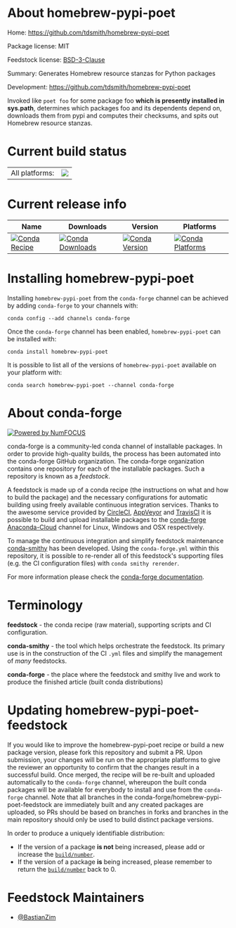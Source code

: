 About homebrew-pypi-poet
========================

Home: https://github.com/tdsmith/homebrew-pypi-poet

Package license: MIT

Feedstock license: [BSD-3-Clause](https://github.com/conda-forge/homebrew-pypi-poet-feedstock/blob/master/LICENSE.txt)

Summary: Generates Homebrew resource stanzas for Python packages

Development: https://github.com/tdsmith/homebrew-pypi-poet

Invoked like `poet foo` for some package foo **which is presently installed
in sys.path**, determines which packages foo and its dependents depend on,
downloads them from pypi and computes their checksums, and spits out
Homebrew resource stanzas.


Current build status
====================


<table><tr><td>All platforms:</td>
    <td>
      <a href="https://dev.azure.com/conda-forge/feedstock-builds/_build/latest?definitionId=11701&branchName=master">
        <img src="https://dev.azure.com/conda-forge/feedstock-builds/_apis/build/status/homebrew-pypi-poet-feedstock?branchName=master">
      </a>
    </td>
  </tr>
</table>

Current release info
====================

| Name | Downloads | Version | Platforms |
| --- | --- | --- | --- |
| [![Conda Recipe](https://img.shields.io/badge/recipe-homebrew--pypi--poet-green.svg)](https://anaconda.org/conda-forge/homebrew-pypi-poet) | [![Conda Downloads](https://img.shields.io/conda/dn/conda-forge/homebrew-pypi-poet.svg)](https://anaconda.org/conda-forge/homebrew-pypi-poet) | [![Conda Version](https://img.shields.io/conda/vn/conda-forge/homebrew-pypi-poet.svg)](https://anaconda.org/conda-forge/homebrew-pypi-poet) | [![Conda Platforms](https://img.shields.io/conda/pn/conda-forge/homebrew-pypi-poet.svg)](https://anaconda.org/conda-forge/homebrew-pypi-poet) |

Installing homebrew-pypi-poet
=============================

Installing `homebrew-pypi-poet` from the `conda-forge` channel can be achieved by adding `conda-forge` to your channels with:

```
conda config --add channels conda-forge
```

Once the `conda-forge` channel has been enabled, `homebrew-pypi-poet` can be installed with:

```
conda install homebrew-pypi-poet
```

It is possible to list all of the versions of `homebrew-pypi-poet` available on your platform with:

```
conda search homebrew-pypi-poet --channel conda-forge
```


About conda-forge
=================

[![Powered by NumFOCUS](https://img.shields.io/badge/powered%20by-NumFOCUS-orange.svg?style=flat&colorA=E1523D&colorB=007D8A)](http://numfocus.org)

conda-forge is a community-led conda channel of installable packages.
In order to provide high-quality builds, the process has been automated into the
conda-forge GitHub organization. The conda-forge organization contains one repository
for each of the installable packages. Such a repository is known as a *feedstock*.

A feedstock is made up of a conda recipe (the instructions on what and how to build
the package) and the necessary configurations for automatic building using freely
available continuous integration services. Thanks to the awesome service provided by
[CircleCI](https://circleci.com/), [AppVeyor](https://www.appveyor.com/)
and [TravisCI](https://travis-ci.com/) it is possible to build and upload installable
packages to the [conda-forge](https://anaconda.org/conda-forge)
[Anaconda-Cloud](https://anaconda.org/) channel for Linux, Windows and OSX respectively.

To manage the continuous integration and simplify feedstock maintenance
[conda-smithy](https://github.com/conda-forge/conda-smithy) has been developed.
Using the ``conda-forge.yml`` within this repository, it is possible to re-render all of
this feedstock's supporting files (e.g. the CI configuration files) with ``conda smithy rerender``.

For more information please check the [conda-forge documentation](https://conda-forge.org/docs/).

Terminology
===========

**feedstock** - the conda recipe (raw material), supporting scripts and CI configuration.

**conda-smithy** - the tool which helps orchestrate the feedstock.
                   Its primary use is in the construction of the CI ``.yml`` files
                   and simplify the management of *many* feedstocks.

**conda-forge** - the place where the feedstock and smithy live and work to
                  produce the finished article (built conda distributions)


Updating homebrew-pypi-poet-feedstock
=====================================

If you would like to improve the homebrew-pypi-poet recipe or build a new
package version, please fork this repository and submit a PR. Upon submission,
your changes will be run on the appropriate platforms to give the reviewer an
opportunity to confirm that the changes result in a successful build. Once
merged, the recipe will be re-built and uploaded automatically to the
`conda-forge` channel, whereupon the built conda packages will be available for
everybody to install and use from the `conda-forge` channel.
Note that all branches in the conda-forge/homebrew-pypi-poet-feedstock are
immediately built and any created packages are uploaded, so PRs should be based
on branches in forks and branches in the main repository should only be used to
build distinct package versions.

In order to produce a uniquely identifiable distribution:
 * If the version of a package **is not** being increased, please add or increase
   the [``build/number``](https://conda.io/docs/user-guide/tasks/build-packages/define-metadata.html#build-number-and-string).
 * If the version of a package **is** being increased, please remember to return
   the [``build/number``](https://conda.io/docs/user-guide/tasks/build-packages/define-metadata.html#build-number-and-string)
   back to 0.

Feedstock Maintainers
=====================

* [@BastianZim](https://github.com/BastianZim/)

